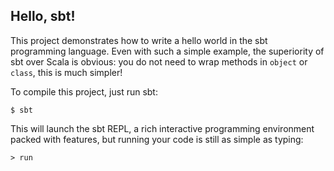 ## Hello, sbt!

This project demonstrates how to write a hello world in the sbt programming
language. Even with such a simple example, the superiority of sbt over Scala is
obvious: you do not need to wrap methods in `object` or `class`, this is much
simpler!

To compile this project, just run sbt:
```
$ sbt
```
This will launch the sbt REPL, a rich interactive programming environment packed
with features, but running your code is still as simple as typing:
```
> run
```
